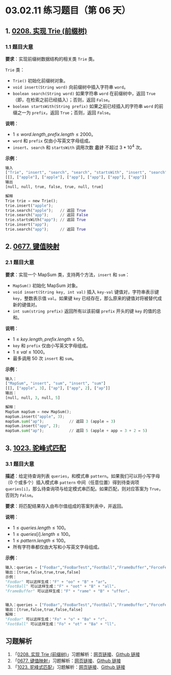 # 03.02.11 练习题目（第 06 天）

## 1. [0208. 实现 Trie (前缀树)](https://leetcode.cn/problems/implement-trie-prefix-tree/)

### 1.1 题目大意

**要求**：实现前缀树数据结构的相关类 `Trie` 类。

`Trie` 类：

- `Trie()` 初始化前缀树对象。
- `void insert(String word)` 向前缀树中插入字符串 `word`。
- `boolean search(String word)` 如果字符串 `word` 在前缀树中，返回 `True`（即，在检索之前已经插入）；否则，返回 `False`。
- `boolean startsWith(String prefix)` 如果之前已经插入的字符串 `word` 的前缀之一为 `prefix`，返回 `True`；否则，返回 `False`。

**说明**：

- $1 \le word.length, prefix.length \le 2000$。
- `word` 和 `prefix` 仅由小写英文字母组成。
- `insert`、`search` 和 `startsWith` 调用次数 **总计** 不超过 $3 * 10^4$ 次。

**示例**：

```python
输入
["Trie", "insert", "search", "search", "startsWith", "insert", "search"]
[[], ["apple"], ["apple"], ["app"], ["app"], ["app"], ["app"]]
输出
[null, null, true, false, true, null, true]

解释
Trie trie = new Trie();
trie.insert("apple");
trie.search("apple");   // 返回 True
trie.search("app");     // 返回 False
trie.startsWith("app"); // 返回 True
trie.insert("app");
trie.search("app");     // 返回 True
```

## 2. [0677. 键值映射](https://leetcode.cn/problems/map-sum-pairs/)

### 2.1 题目大意

**要求**：实现一个 MapSum 类，支持两个方法，`insert` 和 `sum`：

- `MapSum()` 初始化 MapSum 对象。
- `void insert(String key, int val)` 插入 `key-val` 键值对，字符串表示键 `key`，整数表示值 `val`。如果键 `key` 已经存在，那么原来的键值对将被替代成新的键值对。
- `int sum(string prefix)` 返回所有以该前缀 `prefix` 开头的键 `key` 的值的总和。

**说明**：

- $1 \le key.length, prefix.length \le 50$。
- `key` 和 `prefix` 仅由小写英文字母组成。
- $1 \le val \le 1000$。
- 最多调用 $50$ 次 `insert` 和 `sum`。

**示例**：

```python
输入：
["MapSum", "insert", "sum", "insert", "sum"]
[[], ["apple", 3], ["ap"], ["app", 2], ["ap"]]
输出：
[null, null, 3, null, 5]

解释：
MapSum mapSum = new MapSum();
mapSum.insert("apple", 3);  
mapSum.sum("ap");           // 返回 3 (apple = 3)
mapSum.insert("app", 2);    
mapSum.sum("ap");           // 返回 5 (apple + app = 3 + 2 = 5)
```

## 3. [1023. 驼峰式匹配](https://leetcode.cn/problems/camelcase-matching/)

### 3.1 题目大意

**描述**：给定待查询列表 `queries`，和模式串 `pattern`。如果我们可以将小写字母（0 个或多个）插入模式串 `pattern` 中间（任意位置）得到待查询项 `queries[i]`，那么待查询项与给定模式串匹配。如果匹配，则对应答案为 `True`，否则为 `False`。

**要求**：将匹配结果存入由布尔值组成的答案列表中，并返回。

**说明**：

- $1 \le queries.length \le 100$。
- $1 \le queries[i].length \le 100$。
- $1 \le pattern.length \le 100$。
- 所有字符串都仅由大写和小写英文字母组成。

**示例**：

```python
输入：queries = ["FooBar","FooBarTest","FootBall","FrameBuffer","ForceFeedBack"], pattern = "FB"
输出：[true,false,true,true,false]
示例：
"FooBar" 可以这样生成："F" + "oo" + "B" + "ar"。
"FootBall" 可以这样生成："F" + "oot" + "B" + "all".
"FrameBuffer" 可以这样生成："F" + "rame" + "B" + "uffer".


输入：queries = ["FooBar","FooBarTest","FootBall","FrameBuffer","ForceFeedBack"], pattern = "FoBa"
输出：[true,false,true,false,false]
解释：
"FooBar" 可以这样生成："Fo" + "o" + "Ba" + "r".
"FootBall" 可以这样生成："Fo" + "ot" + "Ba" + "ll".
```

## 习题解析

1. 「[0208. 实现 Trie (前缀树)](https://leetcode.cn/problems/implement-trie-prefix-tree/)」习题解析：[网页链接](https://datawhalechina.github.io/leetcode-notes/#/solutions/0208)、[Github 链接](https://github.com/datawhalechina/leetcode-notes/blob/main/docs/solutions/0208.md)
2. 「[0677. 键值映射](https://leetcode.cn/problems/map-sum-pairs/)」习题解析：[网页链接](https://datawhalechina.github.io/leetcode-notes/#/solutions/0677)、[Github 链接](https://github.com/datawhalechina/leetcode-notes/blob/main/docs/solutions/0677.md)
3. 「[1023. 驼峰式匹配](https://leetcode.cn/problems/camelcase-matching/)」习题解析：[网页链接](https://datawhalechina.github.io/leetcode-notes/#/solutions/1023)、[Github 链接](https://github.com/datawhalechina/leetcode-notes/blob/main/docs/solutions/1023.md)

